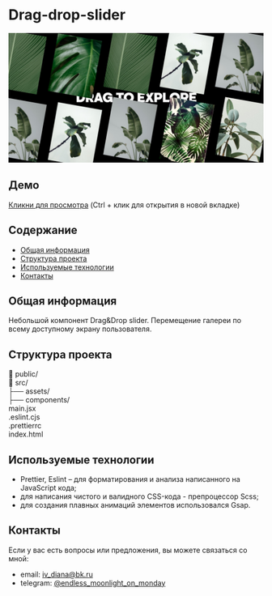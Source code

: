 # Drag-drop-slider
![Drag slider](/c1_1.jpg)

## Демо
[Кликни для просмотра](https://enddless.github.io/drag-drop-slider/) (Ctrl + клик для открытия в новой вкладке)

## Содержание
- [Общая информация](#общая-информация)
- [Структура проекта](#структура-проекта)
- [Используемые технологии](#используемые-технологии)
- [Контакты](#контакты)

## Общая информация
Небольшой компонент Drag&Drop slider. Перемещение галереи по всему доступному экрану пользователя.

## Структура проекта
📁 public/   
📁 src/   
├── assets/  
├── components/  
main.jsx  
.eslint.cjs  
.prettierrc  
index.html
 
## Используемые технологии
- Prettier, Eslint – для форматирования и анализа написанного на JavaScript кода;
- для написания чистого и валидного CSS-кода - препроцессор Scss;
- для создания плавных анимаций элементов использовался Gsap.

## Контакты
Если у вас есть вопросы или предложения, вы можете связаться со мной:

- email: [iv_diana@bk.ru](mailto:iv_diana@bk.ru)
- telegram: [@endless_moonlight_on_monday](https://t.me/endless_moonlight_on_monday)

